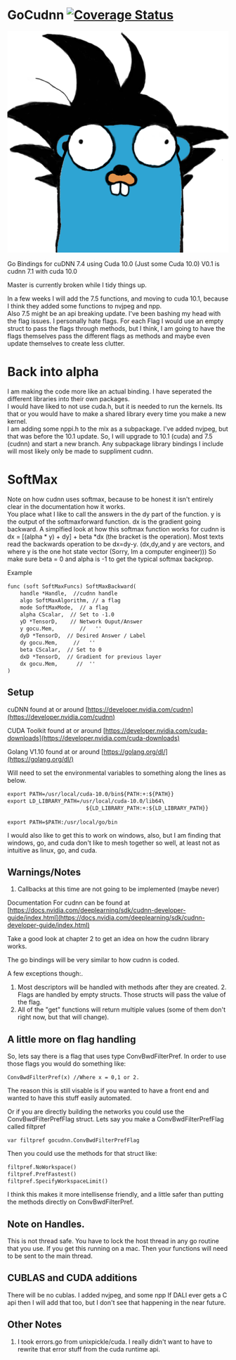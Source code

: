# GoCudnn [![Coverage Status](https://coveralls.io/repos/github/dereklstinson/GoCudnn/badge.svg?branch=master)](https://coveralls.io/github/dereklstinson/GoCudnn?branch=master)
<p><img alt="Gopher" title="GoCu" src="GoCu.png" /></p>



Go Bindings for cuDNN 7.4  using Cuda 10.0 \(Just some Cuda 10.0\) 
V0.1 is cudnn 7.1 with cuda 10.0

Master is currently broken while I tidy things up.

In a few weeks I will add the 7.5 functions, and moving to cuda 10.1, because I think they added some functions
to nvjpeg and npp.  
Also 7.5 might be an api breaking update.  I've been bashing my head with the flag issues.  I personally hate flags. For each Flag I would use an empty struct to pass the flags through methods, but I think, I am going to have the flags themselves pass the different flags as methods and maybe even update themselves to create less clutter.  



# Back into alpha
I am making the code more like an actual binding. I have seperated the different libraries into their own packages.  
I would have liked to not use cuda.h, but it is needed to run the kernels.  Its that or you would have to make a shared library every time you make a new kernel.  
I am adding some nppi.h to the mix as a subpackage.
I've added nvjpeg, but that was before the 10.1 update.  So, I will upgrade to 10.1 (cuda) and 7.5 (cudnn) and start a new branch.
Any subpackage library bindings I include will most likely only be made to suppliment cudnn.


# SoftMax 
Note on how cudnn uses softmax, because to be honest it isn't entirely clear in the documentation how it works.  
You place what I like to call the answers in the dy part of the function. y is the output of the softmaxforward function.  dx is the gradient going backward.
A simplfied look at how this softmax function works for cudnn is dx = [(alpha * y) + dy] + beta *dx (the bracket is the operation). 
Most texts read the backwards operation to be dx=dy-y.  (dx,dy,and y are vectors, and where y is the one hot state vector (Sorry, Im a computer engineer)))
So make sure beta = 0 and alpha is -1 to get the typical softmax backprop.

Example
```text
func (soft SoftMaxFuncs) SoftMaxBackward(
	handle *Handle,  //cudnn handle
	algo SoftMaxAlgorithm, // a flag
	mode SoftMaxMode,  // a flag
	alpha CScalar,  // Set to -1.0
	yD *TensorD,    // Network Ouput/Answer
	y gocu.Mem,        //   ''
	dyD *TensorD,  // Desired Answer / Label
	dy gocu.Mem,     //   '' 
	beta CScalar,  // Set to 0
	dxD *TensorD,  // Gradient for previous layer
	dx gocu.Mem,      //  ''
)
```


## Setup

cuDNN found at or around [https://developer.nvidia.com/cudnn](https://developer.nvidia.com/cudnn)

CUDA Toolkit found at or around [https://developer.nvidia.com/cuda-downloads](https://developer.nvidia.com/cuda-downloads)

Golang V1.10 found at or around [https://golang.org/dl/](https://golang.org/dl/)


Will need to set the environmental variables to something along the lines as below.

```text
export PATH=/usr/local/cuda-10.0/bin${PATH:+:${PATH}}
export LD_LIBRARY_PATH=/usr/local/cuda-10.0/lib64\
                         ${LD_LIBRARY_PATH:+:${LD_LIBRARY_PATH}}

export PATH=$PATH:/usr/local/go/bin

```

I would also like to get this to work on windows, also, but I am finding that windows, go, and cuda don't like to mesh together so well, at least not as intuitive as linux, go, and cuda.

## Warnings/Notes

1. Callbacks at this time are not going to be implemented \(maybe never\)


Documentation For cudnn can be found at [https://docs.nvidia.com/deeplearning/sdk/cudnn-developer-guide/index.html](https://docs.nvidia.com/deeplearning/sdk/cudnn-developer-guide/index.html)

Take a good look at chapter 2 to get an idea on how the cudnn library works.

The go bindings will be very similar to how cudnn is coded.

A few exceptions though:.  
1. Most descriptors will be handled with methods after they are created. 2. Flags are handled by empty structs. Those structs will pass the value of the flag.  
3. All of the "get" functions will return multiple values \(some of them don't right now, but that will change\).

## A little more on flag handling

So, lets say there is a flag that uses type ConvBwdFilterPref. In order to use those flags you would do something like:

```text
ConvBwdFilterPref(x) //Where x = 0,1 or 2.
```

The reason this is still visable is if you wanted to have a front end and wanted to have this stuff easily automated.

Or if you are directly building the networks you could use the ConvBwdFilterPrefFlag struct. Lets say you make a ConvBwdFilterPrefFlag called filtpref

```text
var filtpref gocudnn.ConvBwdFilterPrefFlag
```

Then you could use the methods for that struct like:

```text
filtpref.NoWorkspace()
filtpref.PrefFastest()
filtpref.SpecifyWorkspaceLimit()
```

I think this makes it more intellisense friendly, and a little safer than putting the methods directly on ConvBwdFilterPref.



## Note on Handles.

This is not thread safe.  You have to lock the host thread in any go routine that you use.  If you get this running on a mac. Then your functions will need to be sent to the main thread.  

## CUBLAS and CUDA additions

There will be no cublas.  I added nvjpeg, and some npp  If DALI ever gets a C api then I will add that too, but I don't see that happening in the near future.


## Other Notes

1. I took errors.go from unixpickle/cuda.  I really didn't want to have to rewrite that error stuff from the cuda runtime api. 


